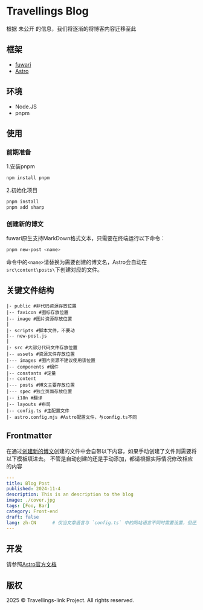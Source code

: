 <!-- 
这是基于Fuwari的第一版；暂且称为V0 Beta，能用就行的版本。后续还会重新开发基于Astro的船新版本。虽然我知道你很急但是你先别急，先让我先急
——洛寒兮
-->
# Travellings Blog

根据 未公开 的信息，我们将逐渐的将博客内容迁移至此

## 框架
- [fuwari](https://github.com/saicaca/fuwari)
- [Astro](https://astro.build/)

## 环境
- Node.JS
- pnpm

## 使用

### 前期准备

1.安装pnpm

```sh
npm install pnpm
```

2.初始化项目

```sh
pnpm install
pnpm add sharp
```

<a id="newblog"></a>
### 创建新的博文

fuwari原生支持MarkDown格式文本，只需要在终端运行以下命令：

```sh
pnpm new-post <name>
```

命令中的``<name>``请替换为需要创建的博文名，Astro会自动在``src\content\posts\``下创建对应的文件。

## 关键文件结构

```
|- public #非代码资源存放位置
|-- favicon #图标存放位置
|-- image #图片资源存放位置
|
|- scripts #脚本文件，不要动
|-- new-post.js
|
|- src #大部分代码文件存放位置
|-- assets #资源文件存放位置
|--- images #图片资源不建议使用该位置
|-- components #组件
|-- constants #定量
|-- content
|--- posts #博文主要存放位置
|--- spec #独立页面存放位置
|-- i18n #翻译
|-- layouts #布局
|-- config.ts #主配置文件
|- astro.config.mjs #Astro配置文件，与config.ts不同
```

## Frontmatter

在通过[创建新的博文](#newblog)创建的文件中会自带以下内容，如果手动创建了文件则需要将以下模板填进去。
不管是自动创建的还是手动添加，都请根据实际情况修改相应的内容

```yaml
---
title: Blog Post
published: 2024-11-4
description: This is an description to the blog
image: ./cover.jpg
tags: [Foo, Bar]
category: Front-end
draft: false
lang: zh-CN      # 仅当文章语言与 `config.ts` 中的网站语言不同时需要设置，但还是建议写一下
---
```

## 开发

请参照[Astro官方文档](https://docs.astro.build/zh-cn/getting-started/)

## 版权

2025 © Travellings-link Project. All rights reserved.
